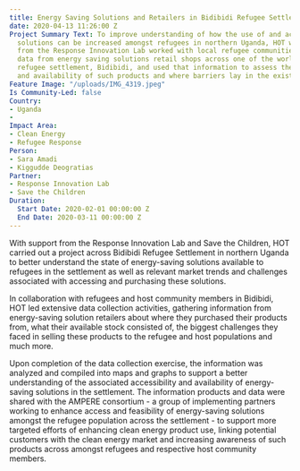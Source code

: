 ```yaml
---
title: Energy Saving Solutions and Retailers in Bidibidi Refugee Settlement
date: 2020-04-13 11:26:00 Z
Project Summary Text: To improve understanding of how the use of and access to energy-saving
  solutions can be increased amongst refugees in northern Uganda, HOT with support
  from the Response Innovation Lab worked with local refugee communities to collect
  data from energy saving solutions retail shops across one of the world's largest
  refugee settlement, Bidibidi, and used that information to assess the distribution
  and availability of such products and where barriers lay in the existing market.
Feature Image: "/uploads/IMG_4319.jpeg"
Is Community-Led: false
Country:
- Uganda
- 
Impact Area:
- Clean Energy
- Refugee Response
Person:
- Sara Amadi
- Kiggudde Deogratias
Partner:
- Response Innovation Lab
- Save the Children
Duration:
  Start Date: 2020-02-01 00:00:00 Z
  End Date: 2020-03-11 00:00:00 Z
---
```


With support from the Response Innovation Lab and Save the Children, HOT carried out a project across Bidibidi Refugee Settlement in northern Uganda to better understand the state of energy-saving solutions available to refugees in the settlement as well as relevant market trends and challenges associated with accessing and purchasing these solutions. 

In collaboration with refugees and host community members in Bidibidi, HOT led extensive data collection activities, gathering information from energy-saving solution retailers about where they purchased their products from, what their available stock consisted of, the biggest challenges they faced in selling these products to the refugee and host populations and much more.

Upon completion of the data collection exercise, the information was analyzed and compiled into maps and graphs to support a better understanding of the associated accessibility and availability of energy-saving solutions in the settlement. The information products and data were shared with the AMPERE consortium - a group of implementing partners working to enhance access and feasibility of energy-saving solutions amongst the refugee population across the settlement - to support more targeted efforts of enhancing clean energy product use, linking potential customers with the clean energy market and increasing awareness of such products across amongst refugees and respective host community members.